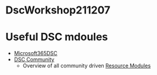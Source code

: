 # DscWorkshop211207

# Useful DSC mdoules

- [Microsoft365DSC](https://microsoft365dsc.com/)
- [DSC Community](http://dsccommunity.org/)
  - Overview of all community driven [Resource Modules](https://dsccommunity.org/resources/)